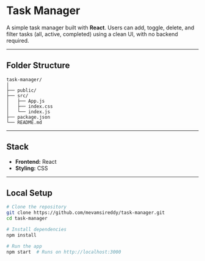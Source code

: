 # Task Manager

A simple task manager built with **React**. Users can add, toggle, delete, and filter tasks (all, active, completed) using a clean UI, with no backend required.

---

## Folder Structure
```
task-manager/
│
├── public/
├── src/
│   ├── App.js
│   ├── index.css
│   └── index.js
├── package.json
└── README.md
```

---

## Stack
- **Frontend:** React
- **Styling:** CSS

---

## Local Setup
```bash
# Clone the repository
git clone https://github.com/mevamsireddy/task-manager.git
cd task-manager

# Install dependencies
npm install

# Run the app
npm start  # Runs on http://localhost:3000
